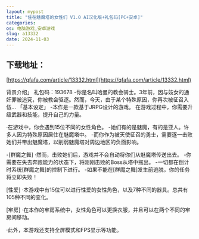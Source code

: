 ```yaml
---
layout: mypost
title: "住在魅魔塔的女性们 V1.0 AI汉化版+礼包码[PC+安卓]"
categories: 
os: 电脑游戏,安卓游戏
slug: a13332
date: 2024-11-03
---
```


## 下载地址：

[https://qfafa.com/article/13332.html](https://qfafa.com/article/13332.html)

背景介绍」
礼包码：193678
-你是名叫哈曼的教会骑士。3年前，因与妓女的通奸罪被追究，你被教会驱逐。然而，今天，由于某个特殊原因，你再次被征召入伍…
「基本设定」
-本作是一款基于JRPG设计的游戏。
在游戏过程中，你需要升级武器和技能，提升自己的力量。

·在游戏中，你会遇到15位不同的女性角色。
-她们有的是魅魔，有的是亚人。许多人因为特殊原因居住在魅魔塔中。
-而你作为被天使征召的勇士，需要逐一击败她们并带出魅魔塔，以削弱魅魔塔对周边地区的负面影响。

-\[群魔之舞\]
·然而，击败她们后，游戏并不会自动将你们从魅魔塔传送出去。
-你需要在失去奔跑能力的状态下，将刚刚击败的Boss从塔中拖出。
-一切都在倒计时系统\[群魔之舞\]的控制下进行。
-如果不能在\[群魔之舞\]发生前逃脱，你的任务将立即失败！

\[性爱\]
·本游戏中有15位可以进行性爱的女性角色，以及7种不同的器具。总共有105种不同的变化。

\[牢房\]
·在本作的牢房系统中，女性角色可以更换衣服，并且可以在两个不同的牢房间移动。

·此外，本游戏还支持全屏模式和FPS显示等功能。